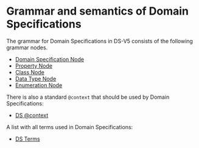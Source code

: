 # Grammar and semantics of Domain Specifications

The grammar for Domain Specifications in DS-V5 consists of the following grammar nodes.

* [Domain Specification Node](./DomainSpecification.md)
* [Property Node](./Property.md)
* [Class Node](./Class.md)
* [Data Type Node](./DataType.md)
* [Enumeration Node](./Enumeration.md)

There is also a standard `@context` that should be used by Domain Specifications:

* [DS @context](./Context.md)

A list with all terms used in Domain Specifications:

* [DS Terms](./TermsDS.md)
